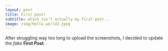 ```yaml
---
layout: post
title: First post!
subtitle: which isn't actually my first post...
image: /img/hello_world2.jpeg
---
```


After struggling way too long to upload the screenshots, I decided to update the _fake_ **First Post**.
